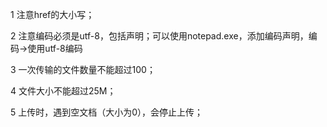<p>1 注意href的大小写；</p>
<p>2 注意编码必须是utf-8，包括<meta content="text/html; charset=utf-8" />声明；可以使用notepad.exe，添加编码声明，编码→使用utf-8编码</p>
<p>3 一次传输的文件数量不能超过100；</p>
<p>4 文件大小不能超过25M；</p>
<p>5 上传时，遇到空文档（大小为0），会停止上传；</p>
